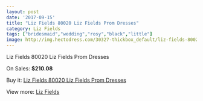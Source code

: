 ```yaml
---
layout: post
date: '2017-09-15'
title: "Liz Fields 80020 Liz Fields Prom Dresses"
category: Liz Fields
tags: ["bridesmaid","wedding","rosy","black","little"]
image: http://img.hectodress.com/30327-thickbox_default/liz-fields-80020-liz-fields-prom-dresses.jpg
---
```

Liz Fields 80020 Liz Fields Prom Dresses

On Sales: **$210.08**
<a href="https://www.hectodress.com/liz-fields/13951-liz-fields-80020-liz-fields-prom-dresses.html"><amp-img layout="responsive" width="600" height="600" src="//img.hectodress.com/30327-thickbox_default/liz-fields-80020-liz-fields-prom-dresses.jpg" alt="Liz Fields 80020 Liz Fields Prom Dresses 0" /></a>

Buy it: [Liz Fields 80020 Liz Fields Prom Dresses](https://www.hectodress.com/liz-fields/13951-liz-fields-80020-liz-fields-prom-dresses.html "Liz Fields 80020 Liz Fields Prom Dresses")

View more: [Liz Fields](https://www.hectodress.com/235-liz-fields "Liz Fields")
